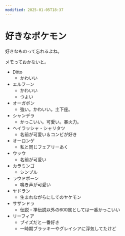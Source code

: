 ```yaml
---
modified: 2025-01-05T18:37
---
```

# 好きなポケモン

好きなものって忘れるよね。

メモっておかないと。

- Ditto
    - かわいい
- エルフーン
    - かわいい
    - つよい
- オーガポン
    - 強い。かわいい。土下座。
- シャンデラ
    - かっこいい。可愛い。暴火力。
- ヘイラッシャ・シャリタツ
    - 名前が可愛い＆コンビが好き
- オーロンゲ
    - 私と同じフェアリーあく
- ウッウ
    - 名前が可愛い
- カラミンゴ
    - シンプル
- ラウドボーン
    - 鳴き声が可愛い
- ヤドラン
    - 生まれながらにしてのヤケモン
- サザンドラ
    - 伝説・準伝説以外の600属としては一番かっこいい
- リーフィア
    - ブイズだと一番好き
    - 一時期ブラッキーやグレイシアに浮気してたけど